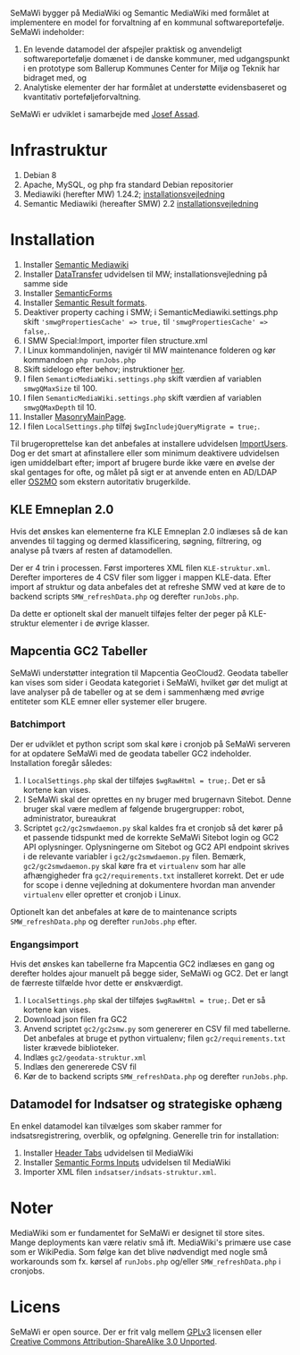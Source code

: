 SeMaWi bygger på MediaWiki og Semantic MediaWiki med formålet at implementere en model for forvaltning af en kommunal softwareportefølje. SeMaWi indeholder:

1. En levende datamodel der afspejler praktisk og anvendeligt softwareportefølje domænet i de danske kommuner, med udgangspunkt i en prototype som Ballerup Kommunes Center for Miljø og Teknik har bidraget med, og
2. Analytiske elementer der har formålet at understøtte evidensbaseret og kvantitativ porteføljeforvaltning.

SeMaWi er udviklet i samarbejde med [Josef Assad](mailto:josef@josefassad.com).

# Infrastruktur
1. Debian 8
2. Apache, MySQL, og php fra standard Debian repositorier
3. Mediawiki (herefter MW) 1.24.2; [installationsvejledning](https://www.mediawiki.org/wiki/Manual:Installing_MediaWiki)
4. Semantic Mediawiki (hereafter SMW) 2.2 [installationsvejledning](https://semantic-mediawiki.org/wiki/Help:Installation/Using_Composer_with_MediaWiki_1.22%2B)

# Installation
1. Installer [Semantic Mediawiki](https://semantic-mediawiki.org/wiki/Help:Installation/Using_Composer_with_MediaWiki_1.22%2B)
2. Installer  [DataTransfer](https://www.mediawiki.org/wiki/Extension:Data_Transfer) udvidelsen til MW; installationsvejledning på samme side
3. Installer [SemanticForms](https://www.mediawiki.org/wiki/Extension:Semantic_Forms/Download_and_installation)
4. Installer [Semantic Result formats](https://semantic-mediawiki.org/wiki/Semantic_Result_Formats#Installation).
5. Deaktiver property caching i SMW; i SemanticMediawiki.settings.php skift `'smwgPropertiesCache' => true,` til `'smwgPropertiesCache' => false,`.
6. I SMW Special:Import, importer filen structure.xml
7. I Linux kommandolinjen, navigér til MW maintenance folderen og kør kommandoen `php runJobs.php`
8. Skift sidelogo efter behov; instruktioner [her](https://www.mediawiki.org/wiki/Manual:$wgLogo).
9. I filen `SemanticMediaWiki.settings.php` skift værdien af variablen `smwgQMaxSize` til 100.
10. I filen `SemanticMediaWiki.settings.php` skift værdien af variablen `smwgQMaxDepth` til 10.
11. Installer [MasonryMainPage](https://github.com/enterprisemediawiki/MasonryMainPage).
12. I filen `LocalSettings.php` tilføj `$wgIncludejQueryMigrate = true;`.

Til brugeroprettelse kan det anbefales at installere udvidelsen [ImportUsers](https://www.mediawiki.org/wiki/Extension:ImportUsers). Dog er det smart at afinstallere eller som minimum deaktivere udvidelsen igen umiddelbart efter; import af brugere burde ikke være en øvelse der skal gentages for ofte, og målet på sigt er at anvende enten en AD/LDAP eller [OS2MO](http://www.os2web.dk/projekter/os2mo) som ekstern autoritativ brugerkilde.

## KLE Emneplan 2.0

Hvis det ønskes kan elementerne fra KLE Emneplan 2.0 indlæses så de kan anvendes til tagging og dermed klassificering, søgning, filtrering, og analyse på tværs af resten af datamodellen.

Der er 4 trin i processen. Først importeres XML filen `KLE-struktur.xml`. Derefter importeres de 4 CSV filer som ligger i mappen KLE-data. Efter import af struktur og data anbefales det at refreshe SMW ved at køre de to backend scripts `SMW_refreshData.php` og derefter `runJobs.php`.

Da dette er optionelt skal der manuelt tilføjes felter der peger på KLE-struktur elementer i de øvrige klasser.

## Mapcentia GC2 Tabeller

SeMaWi understøtter integration til Mapcentia GeoCloud2. Geodata tabeller kan vises som sider i Geodata kategoriet i SeMaWi, hvilket gør det muligt at lave analyser på de tabeller og at se dem i sammenhæng med øvrige entiteter som KLE emner eller systemer eller brugere.

### Batchimport

Der er udviklet et python script som skal køre i cronjob på SeMaWi serveren for at opdatere SeMaWi med de geodata tabeller GC2 indeholder. Installation foregår således:

1. I `LocalSettings.php` skal der tilføjes `$wgRawHtml = true;`. Det er så kortene kan vises.
2. I SeMaWi skal der oprettes en ny bruger med brugernavn Sitebot. Denne bruger skal være medlem af følgende brugergrupper: robot, administrator, bureaukrat
3. Scriptet `gc2/gc2smwdaemon.py` skal kaldes fra et cronjob så det kører på et passende tidspunkt med de korrekte SeMaWi Sitebot login og GC2 API oplysninger. Oplysningerne om Sitebot og GC2 API endpoint skrives i de relevante variabler i `gc2/gc2smwdaemon.py` filen. Bemærk, `gc2/gc2smwdaemon.py` skal køre fra et `virtualenv` som har alle afhængigheder fra `gc2/requirements.txt` installeret korrekt. Det er ude for scope i denne vejledning at dokumentere hvordan man anvender `virtualenv` eller opretter et cronjob i Linux.

Optionelt kan det anbefales at køre de to maintenance scripts `SMW_refreshData.php` og derefter `runJobs.php` efter.

### Engangsimport

Hvis det ønskes kan tabellerne fra Mapcentia GC2 indlæses en gang og derefter holdes ajour manuelt på begge sider, SeMaWi og GC2. Det er langt de færreste tilfælde hvor dette er ønskværdigt.

1. I `LocalSettings.php` skal der tilføjes `$wgRawHtml = true;`. Det er så kortene kan vises.
2. Download json filen fra GC2
3. Anvend scriptet `gc2/gc2smw.py` som genererer en CSV fil med tabellerne. Det anbefales at bruge et python virtualenv; filen `gc2/requirements.txt` lister krævede biblioteker.
4. Indlæs `gc2/geodata-struktur.xml`
5. Indlæs den genererede CSV fil
6. Kør de to backend scripts `SMW_refreshData.php` og derefter `runJobs.php`.

## Datamodel for Indsatser og strategiske ophæng

En enkel datamodel kan tilvælges som skaber rammer for indsatsregistrering, overblik, og opfølgning. Generelle trin for installation:

1. Installer  [Header Tabs](https://www.mediawiki.org/wiki/Extension:Header_Tabs) udvidelsen til MediaWiki
2. Installer  [Semantic Forms Inputs](https://www.mediawiki.org/wiki/Extension:Semantic_Forms_Inputs) udvidelsen til MediaWiki
3. Importer XML filen `indsatser/indsats-struktur.xml`.

# Noter

MediaWiki som er fundamentet for SeMaWi er designet til store sites. Mange deployments kan være relativ små ift. MediaWiki's primære use case som er WikiPedia. Som følge kan det blive nødvendigt med nogle små workarounds som fx. kørsel af `runJobs.php` og/eller `SMW_refreshData.php` i cronjobs.

# Licens

SeMaWi er open source. Der er frit valg mellem [GPLv3](http://www.gnu.org/licenses/gpl-3.0.en.html) licensen eller [Creative Commons Attribution-ShareAlike 3.0 Unported](http://creativecommons.org/licenses/by-sa/3.0/).

